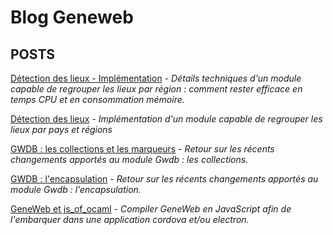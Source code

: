 # Blog Geneweb

## POSTS

[Détection des lieux -
Implémentation](/blog/posts/fr/2019-07-27-detection-des-lieux-implementation/) -
_Détails techniques d'un module capable de regrouper les lieux par
région : comment rester efficace en temps CPU et en
consommation mémoire._

[Détection des lieux](/blog/posts/fr/2019-07-22-detection-des-lieux/) -
_Implémentation d'un module capable de regrouper les lieux par pays et
régions_

[GWDB : les collections et les
marqueurs](/blog/posts/fr/2019-07-21-gwdb-collections/) -
_Retour sur les récents changements apportés au module Gwdb :
les collections._

[GWDB :
l'encapsulation](/blog/posts/fr/2019-07-20-gwdb-encapsulation/) -
_Retour sur les récents changements apportés au module Gwdb :
l'encapsulation._

[GeneWeb et js_of_ocaml](/blog/posts/fr/2018-10-26-geneweb-js_of_ocaml/) -
_Compiler GeneWeb en JavaScript afin de l'embarquer dans une
application cordova et/ou electron._
